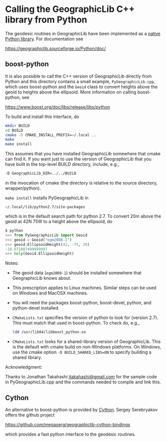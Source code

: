 # Calling the GeographicLib C++ library from Python

The geodesic routines in GeographicLib have been implemented as a
[native Python library](http://pypi.python.org/pypi/geographiclib).
For documentation see

  https://geographiclib.sourceforge.io/Python/doc/

## boost-python

It is also possible to call the C++ version of GeographicLib directly
from Python and this directory contains a small example,
`PyGeographicLib.cpp`, which uses boost-python and the `Geoid` class to
convert heights above the geoid to heights above the ellipsoid.  More
information on calling boost-python, see

  https://www.boost.org/doc/libs/release/libs/python

To build and install this interface, do
```bash
mkdir BUILD
cd BUILD
cmake -D CMAKE_INSTALL_PREFIX=~/.local ..
make
make install
```
This assumes that you have installed GeographicLib somewhere that cmake
can find it.  If you want just to use the version of GeographicLib that
you have built in the top-level BUILD directory, include, e.g.,
```bash
-D GeographicLib_DIR=../../BUILD
```
in the invocation of cmake (the directory is relative to the source
directory, wrapper/python).

`make install` installs PyGeographicLib in
```
~/.local/lib/python2.7/site-packages
```
which is in the default search path for python 2.7.  To convert 20m
above the geoid at 42N 75W to a height above the ellipsoid, do
```python
$ python
>>> from PyGeographicLib import Geoid
>>> geoid = Geoid("egm2008-1")
>>> geoid.EllipsoidHeight(42, -75, 20)
-10.671887499999997
>>> help(Geoid.EllipsoidHeight)
```

Notes:

* The geoid data (`egm2008-1`) should be installed somewhere that
  GeographicLib knows about.

* This prescription applies to Linux machines.  Similar steps can be
  used on Windows and MacOSX machines.

* You will need the packages boost-python, boost-devel, python, and
  python-devel installed.

* `CMakeLists.txt` specifies the version of python to look for (version
  2.7).  This must match that used in boost-python.  To check do, e.g.,
  ```bash
  ldd /usr/lib64/libboost_python.so
  ```

* `CMakeLists.txt` looks for a shared-library version of GeographicLib.
  This is the default with cmake build on non-Windows platforms.  On
  Windows, use the cmake option `-D BUILD_SHARED_LIBS=ON` to specify
  building a shared library.

Acknowledgment:

Thanks to Jonathan Takahashi <jtakahashi@gmail.com> for the sample code
in PyGeographicLib.cpp and the commands needed to compile and link this.

## Cython

An alternative to boost-python is provided by [Cython](https::/cython.org).
Sergey Serebryakov offers the github project

  https://github.com/megaserg/geographiclib-cython-bindings

which provides a fast python interface to the geodesic routines.
